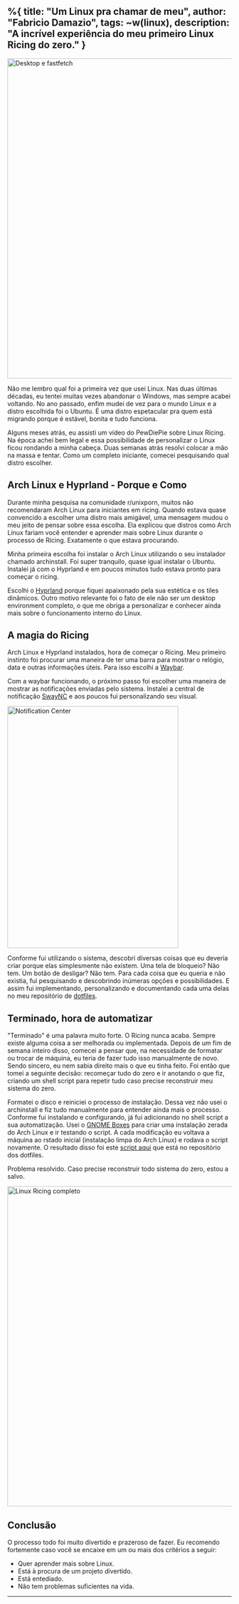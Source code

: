%{
    title: "Um Linux pra chamar de meu",
    author: "Fabricio Damazio",
    tags: ~w(linux),
    description: "A incrível experiência do meu primeiro Linux Ricing do zero."
}
---

<img src="/images/posts/2025/10-23-fastfetch.png" alt="Desktop e fastfetch" width="1280" height="720">

Não me lembro qual foi a primeira vez que usei Linux. Nas duas últimas décadas, 
eu tentei muitas vezes abandonar o Windows, mas sempre acabei voltando. No ano 
passado, enfim mudei de vez para o mundo Linux e a distro escolhida foi o Ubuntu.
É uma distro espetacular pra quem está migrando porque é estável, bonita e tudo funciona.

Alguns meses atrás, eu assisti um vídeo do PewDiePie sobre
Linux Ricing. Na época achei bem legal e essa possibilidade de personalizar o Linux
ficou rondando a minha cabeça. Duas semanas atrás resolvi colocar a mão na massa 
e tentar. Como um completo iniciante, comecei pesquisando qual distro escolher.

## Arch Linux e Hyprland - Porque e Como

Durante minha pesquisa na comunidade r/unixporn, muitos não recomendaram Arch Linux
para iniciantes em ricing. Quando estava quase convencido a escolher uma distro mais
amigável, uma mensagem mudou o meu jeito de pensar sobre essa escolha. Ela explicou
que distros como Arch Linux fariam você entender e aprender mais sobre Linux durante
o processo de Ricing. Exatamente o que estava procurando.

Minha primeira escolha foi instalar o Arch Linux utilizando o seu instalador chamado
archinstall. Foi super tranquilo, quase igual instalar o Ubuntu. Instalei já com o
Hyprland e em poucos minutos tudo estava pronto para começar o ricing.

Escolhi o [Hyprland](https://hypr.land/) porque fiquei apaixonado pela sua estética
e os tiles dinâmicos. Outro motivo relevante foi o fato de ele não ser um desktop
environment completo, o que me obriga a personalizar e conhecer ainda mais sobre
o funcionamento interno do Linux.

## A magia do Ricing

Arch Linux e Hyprland instalados, hora de começar o Ricing. Meu primeiro instinto
foi procurar uma maneira de ter uma barra para mostrar o relógio, data e outras
informações úteis. Para isso escolhi a [Waybar](https://github.com/Alexays/Waybar).

Com a waybar funcionando, o próximo passo foi escolher uma maneira de mostrar as
notificações enviadas pelo sistema. Instalei a central de notificação [SwayNC](https://github.com/ErikReider/SwayNotificationCenter) e 
aos poucos fui personalizando seu visual.

<img src="/images/posts/2025/10-23-waybar.png" alt="Notification Center" width="384" height="544">

Conforme fui utilizando o sistema, descobri diversas coisas que eu deveria criar
porque elas simplesmente não existem. Uma tela de bloqueio? Não tem. Um botão de
desligar? Não tem. Para cada coisa que eu queria e não existia, fui pesquisando e
descobrindo inúmeras opções e possibilidades. E assim fui implementando, personalizando
e documentando cada uma delas no meu repositório de [dotfiles](https://github.com/FabriDamazio/dotfiles).

## Terminado, hora de automatizar

"Terminado" é uma palavra muito forte. O Ricing nunca acaba. Sempre existe alguma
coisa a ser melhorada ou implementada. Depois de um fim de semana inteiro disso,
comecei a pensar que, na necessidade de formatar ou trocar de máquina, eu teria de 
fazer tudo isso manualmente de novo. Sendo sincero, eu nem sabia direito mais o que
eu tinha feito. Foi então que tomei a seguinte decisão: recomeçar tudo do zero e
ir anotando o que fiz, criando um shell script para repetir tudo caso precise
reconstruir meu sistema do zero.

Formatei o disco e reiniciei o processo de instalação. Dessa vez não usei o archinstall
e fiz tudo manualmente para entender ainda mais o processo. Conforme fui instalando
e configurando, já fui adicionando no shell script a sua automatização. Usei o
[GNOME Boxes](https://github.com/GNOME/gnome-boxes) para criar uma instalação zerada
do Arch Linux e ir testando o script. A cada modificação eu voltava a máquina ao
rstado inicial (instalação limpa do Arch Linux) e rodava o script novamente. 
O resultado disso foi este [script aqui](https://github.com/FabriDamazio/dotfiles/blob/master/install.sh)
que está no repositório dos dotfiles.

Problema resolvido. Caso precise reconstruir todo sistema do zero, estou a salvo.

<img src="/images/posts/2025/10-23-full.png" alt="Linux Ricing completo" width="1280" height="720">

## Conclusão

O processo todo foi muito divertido e prazeroso de fazer. Eu recomendo fortemente
caso você se encaixe em um ou mais dos critérios a seguir:

- Quer aprender mais sobre Linux.
- Está à procura de um projeto divertido.
- Está entediado.
- Não tem problemas suficientes na vida.

---
